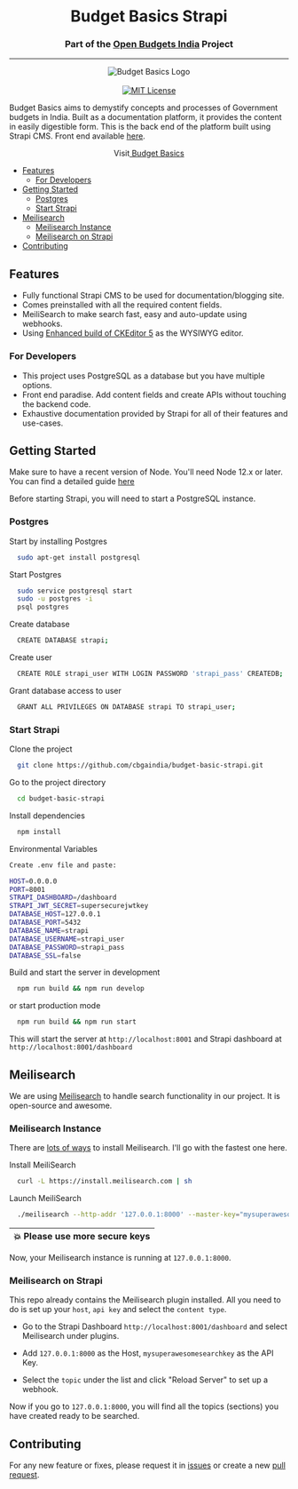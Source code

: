 <h1 align="center">Budget Basics Strapi</h1>
<h3 align="center">Part of the <a href="https://openbudgetsindia.org/">Open Budgets India</a> Project</h3>

---

<p align="center">
<img alt="Budget Basics Logo" src="https://budgetbasics.openbudgetsindia.org/api/uploads/Budget_Basics_fc00737f71.png"/>
<br/>
<br/>
<a href="https://github.com/cbgaindia/budget-basic-next">
<img alt="MIT License" src="https://img.shields.io/apm/l/atomic-design-ui.svg?"/>
</a>
</p>Budget Basics aims to demystify concepts and processes of Government budgets in India. 
Built as a documentation platform, it provides the content in easily digestible form. 
This is the back end of the platform built using Strapi CMS. Front end available <a href="https://github.com/cbgaindia/budget-basic-next">here</a>.
<br/>
<p align="center">Visit<a href="https://budgetbasics.openbudgetsindia.org/"> Budget Basics</a></p>

- [Features](#features)
  * [For Developers](#for-developers)
- [Getting Started](#getting-started)
  * [Postgres](#postgres)
  * [Start Strapi](#start-strapi)
- [Meilisearch](#meilisearch)
  * [Meilisearch Instance](#meilisearch-instance)
  * [Meilisearch on Strapi](#meilisearch-on-strapi)
- [Contributing](#contributing)

## Features

- Fully functional Strapi CMS to be used for documentation/blogging site.
- Comes preinstalled with all the required content fields.
- MeiliSearch to make search fast, easy and auto-update using webhooks.
- Using [Enhanced build of CKEditor 5](https://github.com/Roslovets-Inc/strapi-plugin-ckeditor5) as the WYSIWYG editor.

### For Developers

- This project uses PostgreSQL as a database but you have multiple options.
- Front end paradise. Add content fields and create APIs without touching the backend code.
- Exhaustive documentation provided by Strapi for all of their features and use-cases.

## Getting Started

Make sure to have a recent version of Node. You'll need Node 12.x or later. You can find a detailed guide [here](https://strapi.io/documentation/developer-docs/latest/setup-deployment-guides/installation/cli.html#preparing-the-installation)

Before starting Strapi, you will need to start a PostgreSQL instance.

### Postgres

Start by installing Postgres 

```bash
  sudo apt-get install postgresql 
```

Start Postgres 

```bash
  sudo service postgresql start
  sudo -u postgres -i
  psql postgres
```

Create database

```bash
  CREATE DATABASE strapi;
```

Create user

```bash
  CREATE ROLE strapi_user WITH LOGIN PASSWORD 'strapi_pass' CREATEDB;
```

Grant database access to user

```bash
  GRANT ALL PRIVILEGES ON DATABASE strapi TO strapi_user;
```

### Start Strapi

Clone the project

```bash
  git clone https://github.com/cbgaindia/budget-basic-strapi.git
```

Go to the project directory

```bash
  cd budget-basic-strapi
```

Install dependencies

```bash
  npm install
```

Environmental Variables

```bash
Create .env file and paste:

HOST=0.0.0.0
PORT=8001
STRAPI_DASHBOARD=/dashboard
STRAPI_JWT_SECRET=supersecurejwtkey
DATABASE_HOST=127.0.0.1
DATABASE_PORT=5432
DATABASE_NAME=strapi
DATABASE_USERNAME=strapi_user
DATABASE_PASSWORD=strapi_pass
DATABASE_SSL=false
```

Build and start the server in development

```bash
  npm run build && npm run develop
```

or start production mode

```bash
  npm run build && npm run start
```

This will start the server at `http://localhost:8001` and Strapi dashboard at `http://localhost:8001/dashboard`

## Meilisearch

We are using [Meilisearch](https://github.com/meilisearch/MeiliSearch) to handle search functionality in our project. It is open-source and awesome.

### Meilisearch Instance

There are [lots of ways](https://docs.meilisearch.com/learn/getting_started/installation.html#download-and-launch) to install Meilisearch. I'll go with the fastest one here.

Install MeiliSearch

```bash
  curl -L https://install.meilisearch.com | sh
```

Launch MeiliSearch

```bash
  ./meilisearch --http-addr '127.0.0.1:8000' --master-key="mysuperawesomesearchkey"
```

|💥 Please use more secure keys   |
|----------------------------------|

Now, your Meilisearch instance is running at `127.0.0.1:8000`.

### Meilisearch on Strapi

This repo already contains the Meilisearch plugin installed. All you need to do is set up your `host`, `api key` and select the `content type`.

- Go to the Strapi Dashboard `http://localhost:8001/dashboard` and select Meilisearch under plugins.

- Add `127.0.0.1:8000` as the Host, `mysuperawesomesearchkey` as the API Key.

- Select the `topic` under the list and click "Reload Server" to set up a webhook.

Now if you go to `127.0.0.1:8000`, you will find all the topics (sections) you have created ready to be searched.


## Contributing

For any new feature or fixes, please request it in [issues](https://github.com/cbgaindia/budget-basic-strapi/issues) 
or create a new [pull request](https://github.com/cbgaindia/budget-basic-strapi/pulls). 

  
